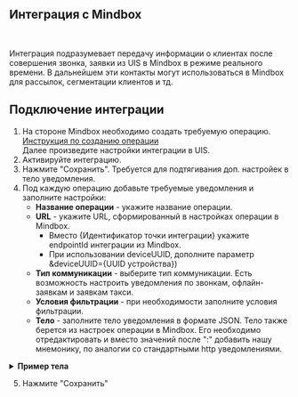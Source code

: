 ## Интеграция с Mindbox 
<br />

Интеграция подразумевает передачу информации о клиентах после совершения звонка, заявки из UIS в Mindbox в режиме реального времени. 
В дальнейшем эти контакты могут использоваться в Mindbox для рассылок, сегментации клиентов и тд. <br />


## Подключение интеграции <br />

1. На стороне Mindbox необходимо создать требуемую операцию. [Инструкция по созданию операции](https://help.mindbox.ru/docs/%D0%BE%D0%BF%D0%B5%D1%80%D0%B0%D1%86%D0%B8%D0%B8-v-%D0%BE%D1%81%D0%BD%D0%BE%D0%B2%D0%BD%D1%8B%D0%B5-%D1%81%D0%B2%D0%B5%D0%B4%D0%B5%D0%BD%D0%B8%D1%8F) <br />
Далее произведите настройки интеграции в UIS. <br />
2. Активируйте интеграцию. <br />
3. Нажмите "Сохранить". Требуется для подтягивания доп. настройек в тело уведомления.
4. Под каждую операцию добавьте требуемые уведомления и заполните настройки:
   - **Название операции** - укажите название операции. 
   - **URL** - укажите URL, сформированный в настройках операции в Mindbox.
     - Вместо {Идентификатор точки интеграции} укажите endpointId интеграции из Mindbox.
     - При использовании deviceUUID, дополните параметр &deviceUUID={UUID устройства})
   - **Тип коммуникации** - выберите тип коммуникации. Есть возможность настроить уведомления по звонкам, офлайн-заявкам и заявкам такси.
   - **Условия фильтрации** - при необходимости заполните условия фильтрации.
   - **Тело** - заполните тело уведомления в формате JSON. Тело также берется из настроек операции в Mindbox. 
Его необходимо отредактировать и вместо значений после ":" добавить нашу мнемонику, по аналогии со стандартными http уведомлениями.

<details>
  <summary style="font-weight:bold;"> Пример тела </summary> <br />
  
```python
  {
    "customer": {
      "fullName": {{visitor_name}},
      "mobilePhone": {{contact_phone_number}},
      "email": {{visitor_email}},
      "subscriptions": [
        {
          "brand": "NFdBH",
          "pointOfContact": "Email",
          "topic": "93534775"
        },
        {
          "brand": "NFdBH",
          "pointOfContact": "Email",
          "topic": "93534775"
        }
      ]
    }
  }
  ```


</details> 

5. Нажмите "Сохранить"

